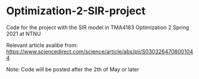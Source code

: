 # Optimization-2-SIR-project
Code for the project with the SIR model in TMA4183 Optimization 2 Spring 2021 at NTNU

Relevant article avalibe from: https://www.sciencedirect.com/science/article/abs/pii/S0303264708001044

Note: Code will be posted after the 2th of May or later
